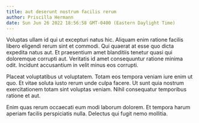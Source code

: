 ```yaml
---
title: aut deserunt nostrum facilis rerum
author: Priscilla Hermann
date: Sun Jun 26 2022 18:56:58 GMT-0400 (Eastern Daylight Time)
---
```

Voluptas ullam id qui ut excepturi natus hic. Aliquam enim ratione facilis libero eligendi rerum sint et commodi. Qui quaerat at esse quo dicta expedita natus aut. Et praesentium amet blanditiis tenetur quasi qui doloremque corrupti aut. Veritatis id amet consequuntur ratione minima odit. Incidunt accusantium in velit minus eos corrupti.

 Placeat voluptatibus ut voluptatem. Totam eos tempora veniam iure enim ut quo. Et vitae soluta iusto rerum unde culpa facere. Ut sunt quia nostrum exercitationem totam sint voluptas veniam. Nihil consequatur temporibus ratione et aut.

 Enim quas rerum occaecati eum modi laborum dolorem. Et tempora harum aperiam facilis perspiciatis nulla. Delectus qui fugit nemo mollitia.